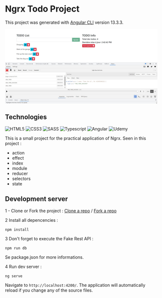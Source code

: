 # Ngrx Todo Project

This project was generated with [Angular CLI](https://github.com/angular/angular-cli) version 13.3.3.

![alt Cover](./src/assets/readme/main-view.jpg)

## Technologies

![HTML5](https://img.shields.io/badge/html5-%23E34F26.svg?style=for-the-badge&logo=html5&logoColor=white)
![CSS3](https://img.shields.io/badge/CSS3-1572B6?style=for-the-badge&logo=css3&logoColor=white)
![SASS](https://img.shields.io/badge/Sass-CC6699?style=for-the-badge&logo=sass&logoColor=white)
![Typescript](https://img.shields.io/badge/TypeScript-007ACC?style=for-the-badge&logo=typescript&logoColor=white)
![Angular](https://img.shields.io/badge/Angular-DD0031?style=for-the-badge&logo=angular&logoColor=white)
![Udemy](https://img.shields.io/badge/Udemy-EC5252?style=for-the-badge&logo=Udemy&logoColor=white)

This is a small project for the practical application of Ngrx.
Seen in this project :
* action
* effect
* index
* module
* reducer
* selectors
* state

## Development server

1 - Clone or Fork the project :
[Clone a repo](https://docs.github.com/en/repositories/creating-and-managing-repositories/cloning-a-repository) /
[Fork a repo](https://docs.github.com/en/get-started/quickstart/fork-a-repo)

2 Install all depencencies :
```
npm install
```

3 Don't forget to execute the Fake Rest API :
```
npm run db
```
Se package.json for more informations.

4 Run dev server :
```
ng serve
``` 
Navigate to `http://localhost:4200/`. The application will automatically reload if you change any of the source files.
